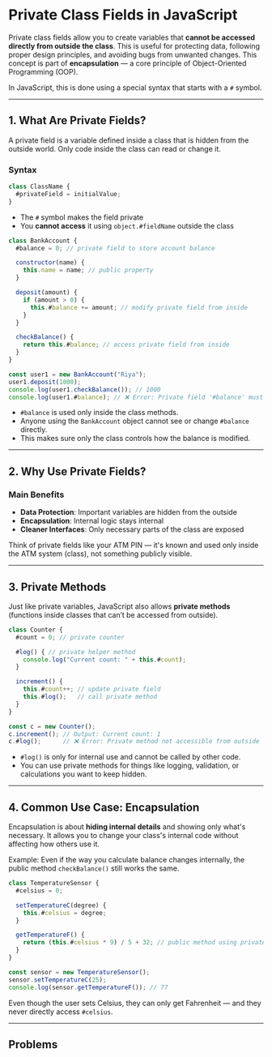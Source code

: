 # Private Class Fields in JavaScript

Private class fields allow you to create variables that **cannot be accessed directly from outside the class**. This is useful for protecting data, following proper design principles, and avoiding bugs from unwanted changes. This concept is part of **encapsulation** — a core principle of Object-Oriented Programming (OOP).

In JavaScript, this is done using a special syntax that starts with a `#` symbol.

---

## 1. What Are Private Fields?

A private field is a variable defined inside a class that is hidden from the outside world. Only code inside the class can read or change it.

### Syntax

```js
class ClassName {
  #privateField = initialValue;
}
```

* The `#` symbol makes the field private
* You **cannot access** it using `object.#fieldName` outside the class

```js
class BankAccount {
  #balance = 0; // private field to store account balance

  constructor(name) {
    this.name = name; // public property
  }

  deposit(amount) {
    if (amount > 0) {
      this.#balance += amount; // modify private field from inside
    }
  }

  checkBalance() {
    return this.#balance; // access private field from inside
  }
}

const user1 = new BankAccount("Riya");
user1.deposit(1000);
console.log(user1.checkBalance()); // 1000
console.log(user1.#balance); // ❌ Error: Private field '#balance' must be declared in an enclosing class
```

* `#balance` is used only inside the class methods.
* Anyone using the `BankAccount` object cannot see or change `#balance` directly.
* This makes sure only the class controls how the balance is modified.

---

## 2. Why Use Private Fields?

### Main Benefits

* **Data Protection**: Important variables are hidden from the outside
* **Encapsulation**: Internal logic stays internal
* **Cleaner Interfaces**: Only necessary parts of the class are exposed

Think of private fields like your ATM PIN — it's known and used only inside the ATM system (class), not something publicly visible.

---

## 3. Private Methods

Just like private variables, JavaScript also allows **private methods** (functions inside classes that can’t be accessed from outside).

```js
class Counter {
  #count = 0; // private counter

  #log() { // private helper method
    console.log("Current count: " + this.#count);
  }

  increment() {
    this.#count++; // update private field
    this.#log();   // call private method
  }
}

const c = new Counter();
c.increment(); // Output: Current count: 1
c.#log();      // ❌ Error: Private method not accessible from outside
```

* `#log()` is only for internal use and cannot be called by other code.
* You can use private methods for things like logging, validation, or calculations you want to keep hidden.

---

## 4. Common Use Case: Encapsulation

Encapsulation is about **hiding internal details** and showing only what's necessary. It allows you to change your class's internal code without affecting how others use it.

Example: Even if the way you calculate balance changes internally, the public method `checkBalance()` still works the same.

```js
class TemperatureSensor {
  #celsius = 0;

  setTemperatureC(degree) {
    this.#celsius = degree;
  }

  getTemperatureF() {
    return (this.#celsius * 9) / 5 + 32; // public method using private field
  }
}

const sensor = new TemperatureSensor();
sensor.setTemperatureC(25);
console.log(sensor.getTemperatureF()); // 77
```

Even though the user sets Celsius, they can only get Fahrenheit — and they never directly access `#celsius`.

---

## Problems
